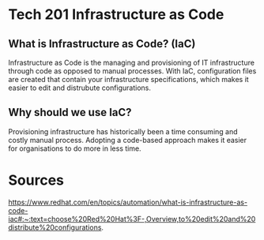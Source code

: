 # Tech 201 Infrastructure as Code

## What is Infrastructure as Code? (IaC)
Infrastructure as Code is the managing and provisioning of IT infrastructure through code as opposed to manual processes.
With IaC, configuration files are created that contain your infrastructure specifications, which makes it easier to edit and distrubute configurations.

## Why should we use IaC?
Provisioning infrastructure has historically been a time consuming and costly manual process. Adopting a code-based approach makes it easier for organisations to do more in less time.

# Sources
https://www.redhat.com/en/topics/automation/what-is-infrastructure-as-code-iac#:~:text=choose%20Red%20Hat%3F-,Overview,to%20edit%20and%20distribute%20configurations.